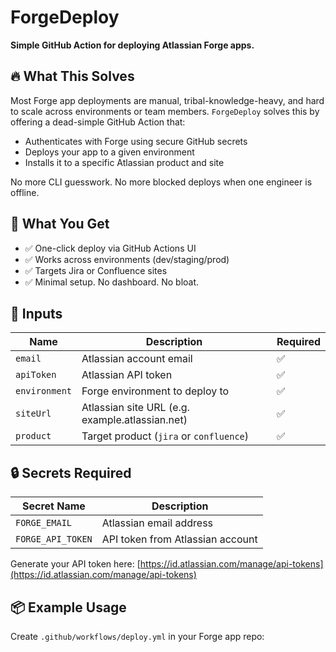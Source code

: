 # ForgeDeploy

**Simple GitHub Action for deploying Atlassian Forge apps.**

## 🔥 What This Solves

Most Forge app deployments are manual, tribal-knowledge-heavy, and hard to scale across environments or team members. `ForgeDeploy` solves this by offering a dead-simple GitHub Action that:

- Authenticates with Forge using secure GitHub secrets
- Deploys your app to a given environment
- Installs it to a specific Atlassian product and site

No more CLI guesswork. No more blocked deploys when one engineer is offline.

## 🚀 What You Get

- ✅ One-click deploy via GitHub Actions UI
- ✅ Works across environments (dev/staging/prod)
- ✅ Targets Jira or Confluence sites
- ✅ Minimal setup. No dashboard. No bloat.

## 🧩 Inputs

| Name        | Description                            | Required |
|-------------|----------------------------------------|----------|
| `email`     | Atlassian account email                | ✅       |
| `apiToken`  | Atlassian API token                    | ✅       |
| `environment` | Forge environment to deploy to       | ✅       |
| `siteUrl`   | Atlassian site URL (e.g. example.atlassian.net) | ✅ |
| `product`   | Target product (`jira` or `confluence`) | ✅       |

## 🔒 Secrets Required

| Secret Name       | Description                        |
|-------------------|------------------------------------|
| `FORGE_EMAIL`     | Atlassian email address            |
| `FORGE_API_TOKEN` | API token from Atlassian account   |

Generate your API token here: [https://id.atlassian.com/manage/api-tokens](https://id.atlassian.com/manage/api-tokens)

## 📦 Example Usage

Create `.github/workflows/deploy.yml` in your Forge app repo:
